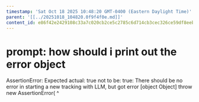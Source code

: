 ```yaml
---
timestamp: 'Sat Oct 18 2025 10:48:20 GMT-0400 (Eastern Daylight Time)'
parent: '[[../20251018_104820.0f9f4f0e.md]]'
content_id: e86f42e2429108c33a7c020cb2ce5c2785c6d714cb3cec326ce59df8eebddb1f
---
```


# prompt: how should i print out the error object

AssertionError: Expected actual: true not to be: true: There should be no error in starting a new tracking with LLM, but got error \[object Object]
throw new AssertionError(
^
